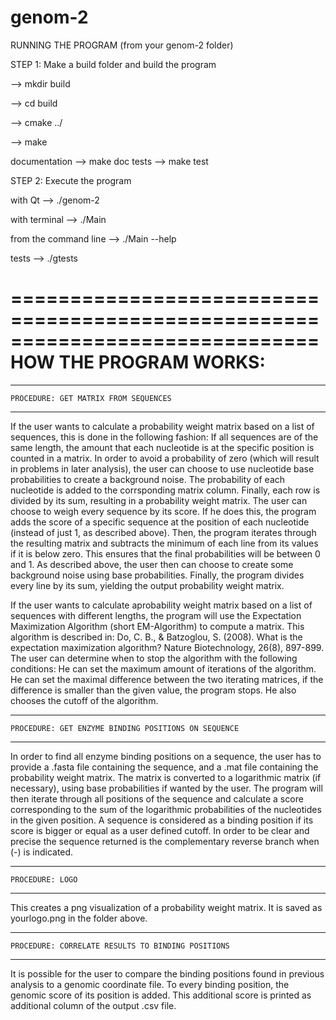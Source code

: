 # genom-2

RUNNING THE PROGRAM
(from your genom-2 folder)


STEP 1: Make a build folder and build the program
 
 
--> mkdir build 

--> cd build

--> cmake ../

--> make

documentation		--> make doc
tests 			--> make test


STEP 2: Execute the program 


with Qt  			--> ./genom-2

with terminal 		--> ./Main

from the command line --> ./Main --help

tests 				--> ./gtests

==============================================================================
    HOW THE PROGRAM WORKS: 
==============================================================================

 - - - - - - - - - - - - - - - - - - - - - - - - - - - - - - - - - - - - - - -
    PROCEDURE: GET MATRIX FROM SEQUENCES
 - - - - - - - - - - - - - - - - - - - - - - - - - - - - - - - - - - - - - - -
If the user wants to calculate a probability weight matrix based on a list of 
sequences, this is done in the following fashion:
If all sequences are of the same length, the amount that each nucleotide is at 
the specific position is counted in a matrix. In order to avoid a probability 
of zero (which will result in problems in later analysis), the user can choose 
to use nucleotide base probabilities to create a background noise. The 
probability of each nucleotide is added to the corrsponding matrix column. 
Finally, each row is divided by its sum, resulting in a probability weight 
matrix. 
The user can choose to weigh every sequence by its score. If he does this, the 
program adds the score of a specific sequence at the position of each 
nucleotide (instead of just 1, as described above). Then, the program iterates 
through the resulting matrix and subtracts the minimum of each line from its 
values if it is below zero. This ensures that the final probabilities will be 
between 0 and 1. As described above, the user then can choose to create some 
background noise using base probabilities. Finally, the program divides every 
line by its sum, yielding the output probability weight matrix.

If the user wants to calculate aprobability weight matrix based on a list of 
sequences with different lengths, the program will use the Expectation 
Maximization Algorithm (short EM-Algorithm) to compute a matrix. This 
algorithm is described in: 
Do, C. B., & Batzoglou, S. (2008). What is the expectation maximization 
algorithm? Nature Biotechnology, 26(8), 897-899. 
The user can determine when to stop the algorithm with the following  
conditions:
He can set the maximum amount of iterations of the algorithm.
He can set the maximal difference between the two iterating matrices, if the 
difference is smaller than the given value, the program stops.
He also chooses the cutoff of the algorithm. 



 - - - - - - - - - - - - - - - - - - - - - - - - - - - - - - - - - - - - - - -
    PROCEDURE: GET ENZYME BINDING POSITIONS ON SEQUENCE
 - - - - - - - - - - - - - - - - - - - - - - - - - - - - - - - - - - - - - - -
In order to find all enzyme binding positions on a sequence, the user has to 
provide a .fasta file containing the sequence, and a .mat file containing the 
probability weight matrix. The matrix is converted to a logarithmic matrix 
(if necessary), using base probabilities if wanted by the user. The program 
will then iterate through all positions of the sequence and calculate 
a score corresponding to the sum of the logarithmic probabilities of the 
nucleotides in the given position. A sequence is considered as a binding 
position if its score is bigger or equal as a user defined cutoff. 
In order to be clear and precise the sequence returned is the 
complementary reverse branch when (-) is indicated.



 - - - - - - - - - - - - - - - - - - - - - - - - - - - - - - - - - - - - - - -
    PROCEDURE: LOGO
 - - - - - - - - - - - - - - - - - - - - - - - - - - - - - - - - - - - - - - -
This creates a png visualization of a probability weight matrix. It is saved 
as yourlogo.png in the folder above.



 - - - - - - - - - - - - - - - - - - - - - - - - - - - - - - - - - - - - - - -
    PROCEDURE: CORRELATE RESULTS TO BINDING POSITIONS
 - - - - - - - - - - - - - - - - - - - - - - - - - - - - - - - - - - - - - - -
It is possible for the user to compare the binding positions found in previous
analysis to a genomic coordinate file. To every binding position, the genomic 
score of its position is added. This additional score is printed as additional
column of the output .csv file. 
